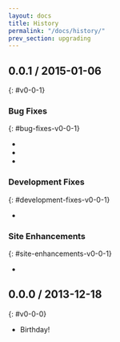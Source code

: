 ```yaml
---
layout: docs
title: History
permalink: "/docs/history/"
prev_section: upgrading
---
```


## 0.0.1 / 2015-01-06
{: #v0-0-1}

### Bug Fixes
{: #bug-fixes-v0-0-1}

-
-
-

### Development Fixes
{: #development-fixes-v0-0-1}

-

### Site Enhancements
{: #site-enhancements-v0-0-1}

-

## 0.0.0 / 2013-12-18
{: #v0-0-0}
- Birthday!

